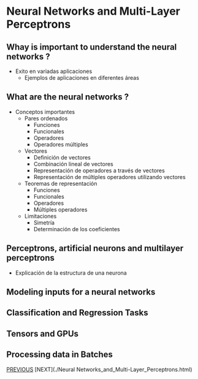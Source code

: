 # Neural Networks and Multi-Layer Perceptrons


## Whay is important to understand the neural networks ?

- Exito en variadas aplicaciones
  - Ejemplos de aplicaciones en diferentes áreas

## What are the neural networks ?

- Conceptos importantes
  - Pares ordenados
    - Funciones
    - Funcionales
    - Operadores
    - Operadores múltiples
  - Vectores
    - Definición de vectores
    - Combinación lineal de vectores
    - Representación de operadores a través de vectores
    - Representación de múltiples operadores utilizando vectores
  - Teoremas de representación
    - Funciones
    - Funcionales
    - Operadores
    - Múltiples operadores
  - Limitaciones
    - Simetría
    - Determinación de los coeficientes


## Perceptrons, artificial neurons and multilayer perceptrons

- Explicación de la estructura de una neurona


## Modeling inputs for a neural networks 


## Classification and Regression Tasks

## Tensors and GPUs

## Processing data in Batches



[PREVIOUS](./main.html)  [NEXT](./Neural Networks_and_Multi-Layer_Perceptrons.html) 




